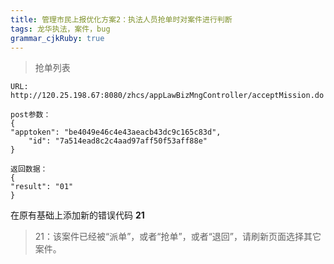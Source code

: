 ```yaml
---
title: 管理市民上报优化方案2：执法人员抢单时对案件进行判断 
tags: 龙华执法，案件，bug
grammar_cjkRuby: true
---
```

> 抢单列表
> 
`URL: http://120.25.198.67:8080/zhcs/appLawBizMngController/acceptMission.do
`

    post参数：
    {
    "apptoken": "be4049e46c4e43aeacb43dc9c165c83d",
        "id": "7a514ead8c2c4aad97aff50f53aff88e"
    }

    返回数据：
    {
    "result": "01"
    }
    
 在原有基础上添加新的错误代码 **21**
> 21：该案件已经被“派单”，或者“抢单”，或者“退回”，请刷新页面选择其它案件。
